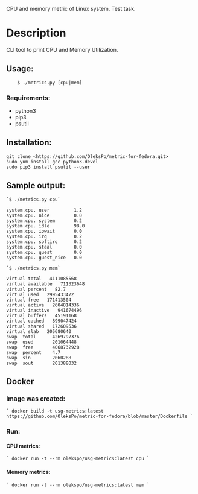 CPU and memory metric of Linux system. Test task.

# Description

CLI tool to print CPU and Memory Utilization.

## Usage:
```
    $ ./metrics.py [cpu|mem]
```

### Requirements:

* python3
* pip3
* psutil

## Installation:
```
git clone <https://github.com/OleksPo/metric-for-fedora.git>
sudo yum install gcc python3-devel
sudo pip3 install psutil --user
```

## Sample output:
```
`$ ./metrics.py cpu`

system.cpu. user         1.2
system.cpu. nice         0.0
system.cpu. system       0.2
system.cpu. idle         98.0
system.cpu. iowait       0.0
system.cpu. irq          0.2
system.cpu. softirq      0.2
system.cpu. steal        0.0
system.cpu. guest        0.0
system.cpu. guest_nice   0.0
```

```
`$ ./metrics.py mem`

virtual total   4111085568
virtual available   711323648
virtual percent   82.7
virtual used   2995433472
virtual free   171413504
virtual active   2604814336
virtual inactive   941674496
virtual buffers   45191168
virtual cached   899047424
virtual shared   172609536
virtual slab   205680640
swap  total      4269797376
swap  used       201064448
swap  free       4068732928
swap  percent    4.7
swap  sin        2060288
swap  sout       201388032
```

## Docker

### Image was created:
```
` docker build -t usg-metrics:latest https://github.com/OleksPo/metric-for-fedora/blob/master/Dockerfile `
```
### Run:

#### CPU metrics:
```
` docker run -t --rm olekspo/usg-metrics:latest cpu `
```
#### Memory metrics:
```
` docker run -t --rm olekspo/usg-metrics:latest mem `
```